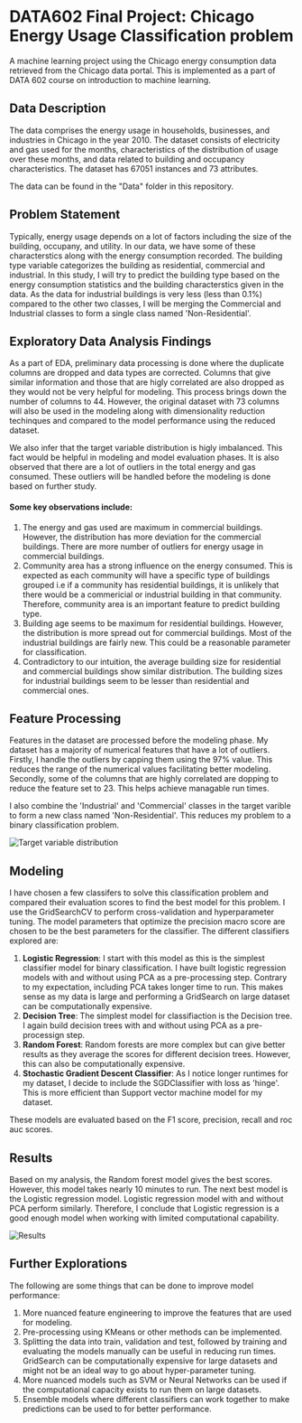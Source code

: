 # DATA602 Final Project: Chicago Energy Usage Classification problem

A machine learning project using the Chicago energy consumption data retrieved from the Chicago data portal. This is implemented as a part of DATA 602 course on introduction to machine learning. 

## Data Description

The data comprises the energy usage in households, businesses, and industries in Chicago in the year 2010. The dataset consists of electricity and gas used for the months, characteristics of the distribution of usage over these months, and data related to building and occupancy characteristics. 
The dataset has 67051 instances and 73 attributes. 

The data can be found in the "Data" folder in this repository. 

## Problem Statement

Typically, energy usage depends on a lot of factors including the size of the building, occupany, and utility. In our data, we have some of these characterstics along with the energy consumption recorded. The building type variable categorizes the building as residential, commercial and industrial. In this study, I will try to predict the building type based on the energy consumption statistics and the building characterstics given in the data. As the data for industrial buildings is very less (less than 0.1%) compared to the other two classes, I will be merging the Commercial and Industrial classes to form a single class named 'Non-Residential'.

## Exploratory Data Analysis Findings

As a part of EDA, preliminary data processing is done where the duplicate columns are dropped and data types are corrected. Columns that give similar information and those that are higly correlated are also dropped as they would not be very helpful for modeling. This process brings down the number of columns to 44. However, the original dataset with 73 columns will also be used in the modeling along with dimensionality reduction techinques and compared to the model performance using the reduced dataset.

We also infer that the target variable distribution is higly imbalanced. This fact would be helpful in modeling and model evaluation phases. It is also observed that there are a lot of outliers in the total energy and gas consumed. These outliers will be handled before the modeling is done based on further study. 

#### Some key observations include: 
1. The energy and gas used are maximum in commercial buildings. However, the distribution has more deviation for the commercial buildings. There are more number of outliers for energy usage in commercial buildings. 
2. Community area has a strong influence on the energy consumed. This is expected as each community will have a specific type of buildings grouped i.e if a community has residential buildings, it is unlikely that there would be a commericial or industrial building in that community. Therefore, community area is an important feature to predict building type. 
3. Building age seems to be maximum for residential buildings. However, the distribution is more spread out for commercial buildings. Most of the industrial buildings are fairly new. This could be a reasonable parameter for classification. 
4. Contradictory to our intuition, the average building size for residential and commercial buildings show similar distribution. The building sizes for industrial buildings seem to be lesser than residential and commercial ones. 

## Feature Processing

Features in the dataset are processed before the modeling phase. My dataset has a majority of numerical features that have a lot of outliers. Firstly, I handle the outliers by capping them using the 97% value. This reduces the range of the numerical values facilitating better modeling. Secondly, some of the columns that are highly correlated are dopping to reduce the feature set to 23. This helps achieve managable run times. 

I also combine the 'Industrial' and 'Commercial' classes in the target varible to form a new class named 'Non-Residential'. This reduces my problem to a binary classification problem. 

![Target variable distribution]()

## Modeling

I have chosen a few classifers to solve this classification problem and compared their evaluation scores to find the best model for this problem. I use the GridSearchCV to perform cross-validation and hyperparameter tuning. The model parameters that optimize the precision macro score are chosen to be the best parameters for the classifier. The different classifiers explored are:

1. **Logistic Regression**: I start with this model as this is the simplest classifier model for binary classification. I have built logistic regression models with and without using PCA as a pre-processing step. Contrary to my expectation, including PCA takes longer time to run. This makes sense as my data is large and performing a GridSearch on large dataset can be computationally expensive. 
2. **Decision Tree**: The simplest model for classifiaction is the Decision tree. I again build decision trees with and without using PCA as a pre-processign step. 
3. **Random Forest**: Random forests are more complex but can give better results as they average the scores for different decision trees. However, this can also be computationally expensive. 
4. **Stochastic Gradient Descent Classifier**: As I notice longer runtimes for my dataset, I decide to include the SGDClassifier with loss as 'hinge'. This is more efficient than Support vector machine model for my dataset. 

These models are evaluated based on the F1 score, precision, recall and roc auc scores. 

## Results

Based on my analysis, the Random forest model gives the best scores. However, this model takes nearly 10 minutes to run. The next best model is the Logistic regression model. Logistic regression model with and without PCA perform similarly. Therefore, I conclude that Logistic regression is a good enough model when working with limited computational capability. 

![Results]()

## Further Explorations

The following are some things that can be done to improve model performance:

1. More nuanced feature engineering to improve the features that are used for modeling. 
2. Pre-processing using KMeans or other methods can be implemented. 
3. Splitting the data into train, validation and test, followed by training and evaluating the models manually can be useful in reducing run times. GridSearch can be computationally expensive for large datasets and might not be an ideal way to go about hyper-parameter tuning.  
4. More nuanced models such as SVM or Neural Networks can be used if the computational capacity exists to run them on large datasets.
5. Ensemble models where different classifiers can work together to make predictions can be used to for better performance.












